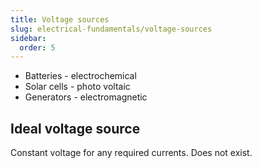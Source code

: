 ```yaml
---
title: Voltage sources
slug: electrical-fundamentals/voltage-sources
sidebar:
  order: 5
---
```


- Batteries - electrochemical
- Solar cells - photo voltaic
- Generators - electromagnetic

## Ideal voltage source

Constant voltage for any required currents. Does not exist.
